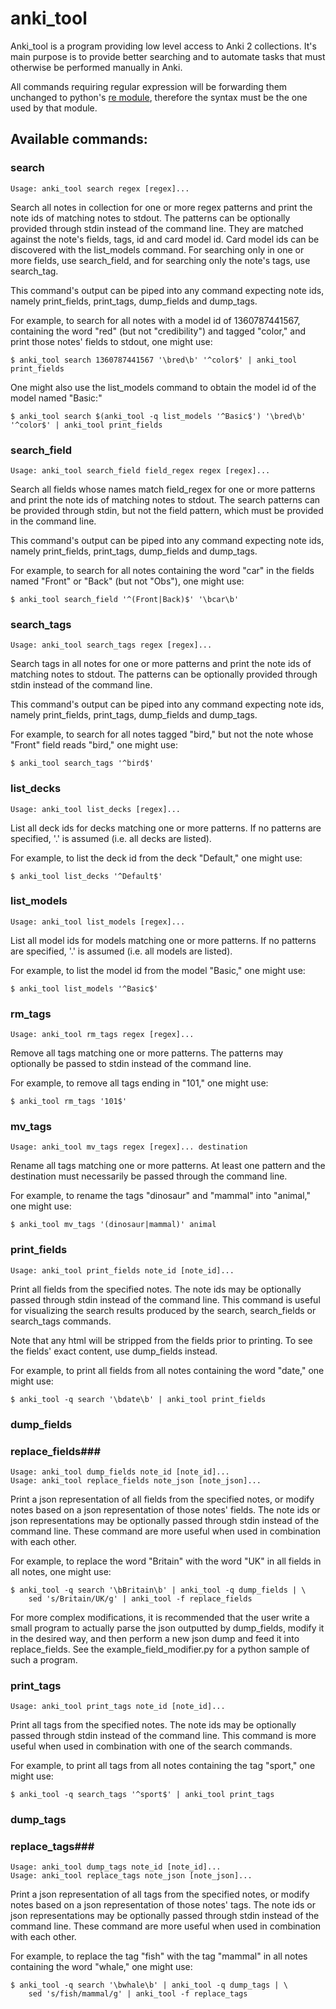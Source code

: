 anki_tool
==========

Anki_tool is a program providing low level access to Anki 2 collections. It's main purpose is to provide better searching and to automate tasks that must otherwise be performed manually in Anki.

All commands requiring regular expression will be forwarding them unchanged to python's [re module](http://docs.python.org/3/library/re.html), therefore the syntax must be the one used by that module.

## Available commands: ##

### search ###

    Usage: anki_tool search regex [regex]...

Search all notes in collection for one or more regex patterns and print the note ids of matching notes to stdout. The patterns can be optionally provided through stdin instead of the command line. They are matched against the note's fields, tags, id and card model id. Card model ids can be discovered with the list_models command. For searching only in one or more fields, use search_field, and for searching only the note's tags, use search_tag.

This command's output can be piped into any command expecting note ids, namely print_fields, print_tags, dump_fields and dump_tags.

For example, to search for all notes with a model id of 1360787441567, containing the word "red" (but not "credibility") and tagged "color," and print those notes' fields to stdout, one might use:

    $ anki_tool search 1360787441567 '\bred\b' '^color$' | anki_tool print_fields

One might also use the list_models command to obtain the model id of the model named "Basic:"

    $ anki_tool search $(anki_tool -q list_models '^Basic$') '\bred\b' '^color$' | anki_tool print_fields

### search_field ###

    Usage: anki_tool search_field field_regex regex [regex]...

Search all fields whose names match field_regex for one or more patterns and print the note ids of matching notes to stdout. The search patterns can be provided through stdin, but not the field pattern, which must be provided in the command line.

This command's output can be piped into any command expecting note ids, namely print_fields, print_tags, dump_fields and dump_tags.

For example, to search for all notes containing the word "car" in the fields named "Front" or "Back" (but not "Obs"), one might use:

    $ anki_tool search_field '^(Front|Back)$' '\bcar\b'

### search_tags ###

    Usage: anki_tool search_tags regex [regex]...

Search tags in all notes for one or more patterns and print the note ids of matching notes to stdout. The patterns can be optionally provided through stdin instead of the command line.

This command's output can be piped into any command expecting note ids, namely print_fields, print_tags, dump_fields and dump_tags.

For example, to search for all notes tagged "bird," but not the note whose "Front" field reads "bird," one might use:

    $ anki_tool search_tags '^bird$'

### list_decks ###

    Usage: anki_tool list_decks [regex]...

List all deck ids for decks matching one or more patterns. If no patterns are specified, '.' is assumed (i.e. all decks are listed).

For example, to list the deck id from the deck "Default," one might use:

    $ anki_tool list_decks '^Default$'

### list_models ###

    Usage: anki_tool list_models [regex]...

List all model ids for models matching one or more patterns. If no patterns are specified, '.' is assumed (i.e. all models are listed).

For example, to list the model id from the model "Basic," one might use:

    $ anki_tool list_models '^Basic$'

### rm_tags ###

    Usage: anki_tool rm_tags regex [regex]...

Remove all tags matching one or more patterns. The patterns may optionally be passed to stdin instead of the command line.

For example, to remove all tags ending in "101," one might use:

    $ anki_tool rm_tags '101$'

### mv_tags ###

    Usage: anki_tool mv_tags regex [regex]... destination

Rename all tags matching one or more patterns. At least one pattern and the destination must necessarily be passed through the command line. 

For example, to rename the tags "dinosaur" and "mammal" into "animal," one might use:

    $ anki_tool mv_tags '(dinosaur|mammal)' animal

### print_fields ###

    Usage: anki_tool print_fields note_id [note_id]...

Print all fields from the specified notes. The note ids may be optionally passed through stdin instead of the command line. This command is useful for visualizing the search results produced by the search, search_fields or search_tags commands.

Note that any html will be stripped from the fields prior to printing. To see the fields' exact content, use dump_fields instead.

For example, to print all fields from all notes containing the word "date," one might use:

    $ anki_tool -q search '\bdate\b' | anki_tool print_fields

### dump_fields ###
### replace_fields###

    Usage: anki_tool dump_fields note_id [note_id]...
    Usage: anki_tool replace_fields note_json [note_json]...

Print a json representation of all fields from the specified notes, or modify notes based on a json representation of those notes' fields. The note ids or json representations may be optionally passed through stdin instead of the command line. These command are more useful when used in combination with each other.

For example, to replace the word "Britain" with the word "UK" in all fields in all notes, one might use:

    $ anki_tool -q search '\bBritain\b' | anki_tool -q dump_fields | \
        sed 's/Britain/UK/g' | anki_tool -f replace_fields

For more complex modifications, it is recommended that the user write a small program to actually parse the json outputted by dump_fields, modify it in the desired way, and then perform a new json dump and feed it into replace_fields. See the example_field_modifier.py for a python sample of such a program.

### print_tags ###

    Usage: anki_tool print_tags note_id [note_id]...

Print all tags from the specified notes. The note ids may be optionally passed through stdin instead of the command line. This command is more useful when used in combination with one of the search commands.

For example, to print all tags from all notes containing the tag "sport," one might use:

    $ anki_tool -q search_tags '^sport$' | anki_tool print_tags

### dump_tags ###
### replace_tags###

    Usage: anki_tool dump_tags note_id [note_id]...
    Usage: anki_tool replace_tags note_json [note_json]...

Print a json representation of all tags from the specified notes, or modify notes based on a json representation of those notes' tags. The note ids or json representations may be optionally passed through stdin instead of the command line. These command are more useful when used in combination with each other.

For example, to replace the tag "fish" with the tag "mammal" in all notes containing the word "whale," one might use:

    $ anki_tool -q search '\bwhale\b' | anki_tool -q dump_tags | \
        sed 's/fish/mammal/g' | anki_tool -f replace_tags
